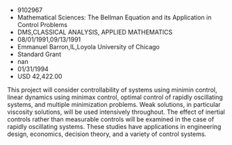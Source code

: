 
* 9102967
* Mathematical Sciences: The Bellman Equation and its Application in Control Problems
* DMS,CLASSICAL ANALYSIS, APPLIED MATHEMATICS
* 08/01/1991,09/13/1991
* Emmanuel Barron,IL,Loyola University of Chicago
* Standard Grant
* nan
* 01/31/1994
* USD 42,422.00

This project will consider controllability of systems using minimin control,
linear dynamics using minimax control, optimal control of rapidly oscillating
systems, and multiple minimization problems. Weak solutions, in particular
viscosity solutions, will be used intensively throughout. The effect of inertial
controls rather than measurable controls will be examined in the case of rapidly
oscillating systems. These studies have applications in engineering design,
economics, decision theory, and a variety of control systems.
